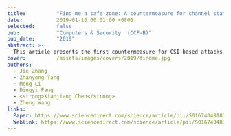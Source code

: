 ```yaml
---
title:          "Find me a safe zone: A countermeasure for channel state information based attacks"
date:           2019-01-16 00:01:00 +0800
selected:       false
pub:            "Computers & Security  (CCF-B)"
pub_date:       "2019"
abstract: >-
  This article presents the first countermeasure for CSI-based attacks. Our key insight is that the success of any CSI-based attack requires high-quality CSI measurements; and we can significantly reduce the risk of information leakage by directing the user to a nearby location where the CSI readings are inherently noisy. To this end, we develop a regression based method to assess the risk of CSI-based attacks and exploit a well-established localization technique to identify potential malicious wireless devices. We then use this information to guide the user to a safe zone. We evaluate our approach by applying it to protect pattern lock and keystrokes in various indoor and outdoor environments. Experimental results show that our approach can effectively protect mobile users against CSI-based attacks.
cover:          /assets/images/covers/2019/findme.jpg
authors:
  - Jie Zhang
  - Zhanyong Tang
  - Meng Li
  - Dingyi Fang
  - <strong>Xiaojiang Chen</strong>
  - Zheng Wang
links:
  Paper: https://www.sciencedirect.com/science/article/pii/S0167404818311337/pdfft?md5=cdad9cf614d9d84e426aad730aa2cb52&pid=1-s2.0-S0167404818311337-main.pdf
  Weblink: https://www.sciencedirect.com/science/article/pii/S0167404818311337
---
```

